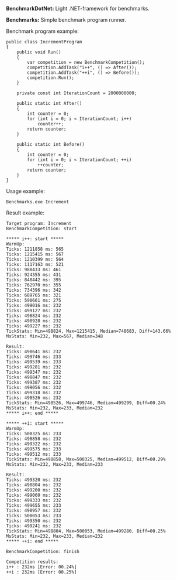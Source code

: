**BenchmarkDotNet:** Light .NET-framework for benchmarks.

**Benchmarks:** Simple benchmark program runner.

Benchmark program example:

    public class IncrementProgram
    {
        public void Run()
        {
            var competition = new BenchmarkCompetition();
            competition.AddTask("i++", () => After());
            competition.AddTask("++i", () => Before());
            competition.Run();
        }

        private const int IterationCount = 2000000000;

        public static int After()
        {
            int counter = 0;
            for (int i = 0; i < IterationCount; i++)
                counter++;
            return counter;
        }

        public static int Before()
        {
            int counter = 0;
            for (int i = 0; i < IterationCount; ++i)
                ++counter;
            return counter;
        }
    }

Usage example:

    Benchmarks.exe Increment

Result example:

	Target program: Increment
	BenchmarkCompetition: start

	***** i++: start *****
	WarmUp:
	Ticks: 1211858 ms: 565
	Ticks: 1215415 ms: 567
	Ticks: 1210399 ms: 564
	Ticks: 1117163 ms: 521
	Ticks: 988433 ms: 461
	Ticks: 924355 ms: 431
	Ticks: 848442 ms: 395
	Ticks: 762970 ms: 355
	Ticks: 734396 ms: 342
	Ticks: 689765 ms: 321
	Ticks: 590661 ms: 275
	Ticks: 499016 ms: 232
	Ticks: 499127 ms: 232
	Ticks: 498824 ms: 232
	Ticks: 498928 ms: 232
	Ticks: 499227 ms: 232
	TickStats: Min=498824, Max=1215415, Median=748683, Diff=143.66%
	MsStats: Min=232, Max=567, Median=348

	Result:
	Ticks: 498641 ms: 232
	Ticks: 499746 ms: 233
	Ticks: 499539 ms: 233
	Ticks: 499281 ms: 232
	Ticks: 499347 ms: 232
	Ticks: 498847 ms: 232
	Ticks: 499387 ms: 232
	Ticks: 499056 ms: 232
	Ticks: 499318 ms: 232
	Ticks: 498526 ms: 232
	TickStats: Min=498526, Max=499746, Median=499299, Diff=00.24%
	MsStats: Min=232, Max=233, Median=232
	***** i++: end *****

	***** ++i: start *****
	WarmUp:
	Ticks: 500325 ms: 233
	Ticks: 498858 ms: 232
	Ticks: 499322 ms: 232
	Ticks: 499575 ms: 233
	Ticks: 499512 ms: 233
	TickStats: Min=498858, Max=500325, Median=499512, Diff=00.29%
	MsStats: Min=232, Max=233, Median=233

	Result:
	Ticks: 499320 ms: 232
	Ticks: 498804 ms: 232
	Ticks: 499200 ms: 232
	Ticks: 499060 ms: 232
	Ticks: 499333 ms: 232
	Ticks: 499655 ms: 233
	Ticks: 498957 ms: 232
	Ticks: 500053 ms: 233
	Ticks: 499350 ms: 232
	Ticks: 499241 ms: 232
	TickStats: Min=498804, Max=500053, Median=499280, Diff=00.25%
	MsStats: Min=232, Max=233, Median=232
	***** ++i: end *****

	BenchmarkCompetition: finish

	Competition results:
	i++ : 232ms [Error: 00.24%]
	++i : 232ms [Error: 00.25%]